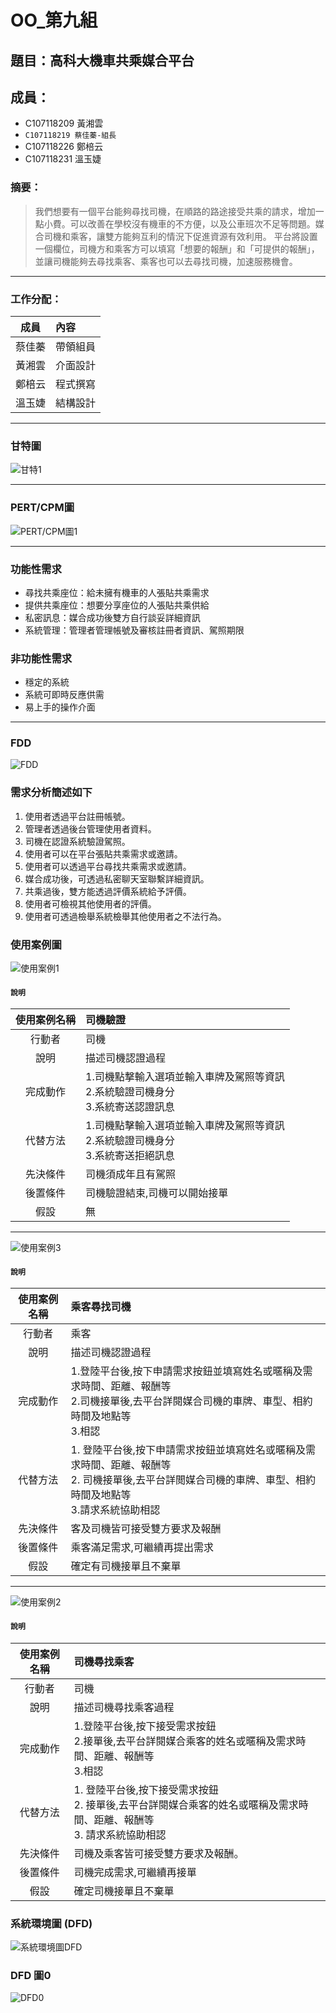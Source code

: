 # OO_第九組
## 題目：高科大機車共乘媒合平台 
## 成員：
 * C107118209 黃湘雲
 * `C107118219 蔡佳蓁-組長`
 * C107118226 鄭棓云
 * C107118231 溫玉婕 
### 摘要：
> 我們想要有一個平台能夠尋找司機，在順路的路途接受共乘的請求，增加一點小費。可以改善在學校沒有機車的不方便，以及公車班次不足等問題。媒合司機和乘客，讓雙方能夠互利的情況下促進資源有效利用。
> 平台將設置一個欄位，司機方和乘客方可以填寫「想要的報酬」和「可提供的報酬」，並讓司機能夠去尋找乘客、乘客也可以去尋找司機，加速服務機會。
***
### 工作分配：
| 成員 | 內容 |
| :---------: |:----------------- |
| 蔡佳蓁 | 帶領組員 |
| 黃湘雲 | 介面設計 |
| 鄭棓云 | 程式撰寫 |
| 溫玉婕 | 結構設計 |
***
### 甘特圖
![甘特1](甘特.jpg)
***
### PERT/CPM圖
![PERT/CPM圖1](PERT_CPM圖.jpg)
***
### 功能性需求
* 尋找共乘座位：給未擁有機車的人張貼共乘需求
* 提供共乘座位：想要分享座位的人張貼共乘供給
* 私密訊息：媒合成功後雙方自行談妥詳細資訊
* 系統管理：管理者管理帳號及審核註冊者資訊、駕照期限
### 非功能性需求
* 穩定的系統
* 系統可即時反應供需
* 易上手的操作介面
***
### FDD
![FDD](FDD.jpg)

### 需求分析簡述如下
1. 使用者透過平台註冊帳號。
2. 管理者透過後台管理使用者資料。
3. 司機在認證系統驗證駕照。
4. 使用者可以在平台張貼共乘需求或邀請。
5. 使用者可以透過平台尋找共乘需求或邀請。
6. 媒合成功後，可透過私密聊天室聯繫詳細資訊。
7. 共乘過後，雙方能透過評價系統給予評價。
8. 使用者可檢視其他使用者的評價。
9. 使用者可透過檢舉系統檢舉其他使用者之不法行為。

### 使用案例圖
![使用案例1](使用案例1.jpg)
#### `說明`
| 使用案例名稱 | 司機驗證 |
| :---------: |:----------------- |
| 行動者 | 司機 |
| 說明 | 描述司機認證過程 |
| 完成動作 | 1.司機點撃輸入選項並輸入車牌及駕照等資訊<br>2.系統驗證司機身分<br>3.系統寄送認證訊息 |
| 代替方法 | 1.司機點擊輸入選項並輸入車牌及駕照等資訊<br>2.系統驗證司機身分<br>3.系統寄送拒絕訊息 |
| 先決條件 | 司機須成年且有駕照 |
| 後置條件 | 司機驗證結束,司機可以開始接單 |
| 假設 | 無 |
***
![使用案例3](使用案例3.jpg)
#### `說明`
| 使用案例名稱 | 乘客尋找司機 |
| :---------: |:----------------- |
| 行動者 | 乘客 |
| 說明 | 描述司機認證過程 |
| 完成動作 | 1.登陸平台後,按下申請需求按鈕並填寫姓名或暱稱及需求時間、距離、報酬等<br>2.司機接單後,去平台詳閱媒合司機的車牌、車型、相約時間及地點等<br>3.相認 |
| 代替方法 | 1. 登陸平台後,按下申請需求按鈕並填寫姓名或暱稱及需求時間、距離、報酬等<br>2. 司機接單後,去平台詳閲媒合司機的車牌、車型、相約時間及地點等<br>3.請求系統協助相認 |
| 先決條件 | 客及司機皆可接受雙方要求及報酬 |
| 後置條件 | 乘客滿足需求,可繼續再提出需求 |
| 假設 | 確定有司機接單且不棄單 |
***
![使用案例2](使用案例2.jpg)
#### `說明`
| 使用案例名稱 | 司機尋找乘客 |
| :---------: |:----------------- |
| 行動者 | 司機 |
| 說明 | 描述司機尋找乘客過程 |
| 完成動作 | 1.登陸平台後,按下接受需求按鈕<br>2.接單後,去平台詳閱媒合乘客的姓名或暱稱及需求時間、距離、報酬等<br>3.相認 |
| 代替方法 | 1. 登陸平台後,按下接受需求按鈕<br>2. 接單後,去平台詳閱媒合乘客的姓名或暱稱及需求時間、距離、報酬等<br>3. 請求系統協助相認 |
| 先決條件 | 司機及乘客皆可接受雙方要求及報酬。 |
| 後置條件 | 司機完成需求,可繼續再接單 |
| 假設 | 確定司機接單且不棄單 |
### 系統環境圖 (DFD)
![系統環境圖DFD](DFD_enviro.)
### DFD 圖0
![DFD0](DFD0.jpg)
